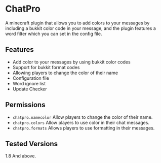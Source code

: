 # ChatPro
A minecraft plugin that allows you to add colors to your messages by including a bukkit color code in your message, and the plugin features a word filter which you can set in the config file.



## Features
- Add color to your messages by using bukkit color codes
- Support for bukkit format codes
- Allowing players to change the color of their name
- Configuration file
- Word ignore list
- Update Checker

## Permissions
- ```chatpro.namecolor``` Allow players to change the color of their name.
- ```chatpro.colors``` Allow players to use color in their chat messages.
- ```chatpro.formats``` Allows players to use formatting in their messages.

## Tested Versions
1.8 And above.

